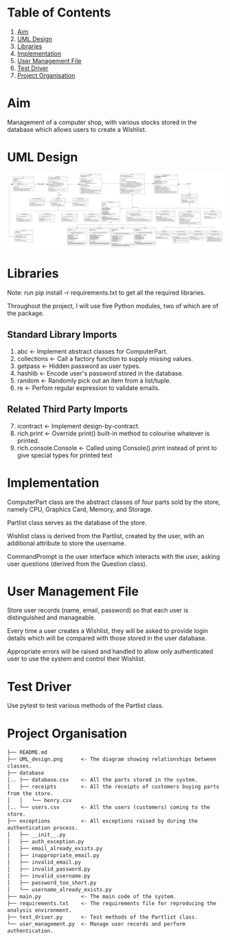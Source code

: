 # Table of Contents

1. [Aim](#aim)
1. [UML Design](#uml-design)
1. [Libraries](#libraries)
1. [Implementation](#implementation)
1. [User Management File](#user-management-file)
1. [Test Driver](#test-driver)
1. [Project Organisation](#project-organisation)

# Aim

Management of a computer shop, with various stocks stored in the database which
allows users to create a Wishlist.

# UML Design

![UML Design](UML_design.png)

# Libraries

Note: run pip install -r requirements.txt to get all the required libraries.

Throughout the project, I will use five Python modules, two of which are of the
package.

## Standard Library Imports

1. abc                     <- Implement abstract classes for ComputerPart.
2. collections             <- Call a factory function to supply missing values.
3. getpass                 <- Hidden password as user types.
4. hashlib                 <- Encode user's password stored in the database.
5. random                  <- Randomly pick out an item from a list/tuple.
6. re                      <- Perfom regular expression to validate emails.

## Related Third Party Imports

7. icontract               <- Implement design-by-contract.
8. rich.print              <- Override print() built-in method to colourise
                              whatever is printed.
9. rich.console.Console    <- Called using Console().print instead of print to
                              give special types for printed text

# Implementation

ComputerPart class are the abstract classes of four parts sold by the store,
namely CPU, Graphics Card, Memory, and Storage.

Partlist class serves as the database of the store.

Wishlist class is derived from the Partlist, created by the user, with an
additional attribute to store the username.

CommandPrompt is the user interface which interacts with the user, asking user
questions (derived from the Question class).


# User Management File

Store user records (name, email, password) so that each user is distinguished
and manageable.

Every time a user creates a Wishlist, they will be asked to provide login
details which will be compared with those stored in the user database.

Appropriate errors will be raised and handled to allow only authenticated user
to use the system and control their Wishlist.

# Test Driver

Use pytest to test various methods of the Partlist class.

# Project Organisation

    ├── README.md
    ├── UML_design.png      <- The diagram showing relationships between classes.
    ├── database
    │.. ├── database.csv    <- All the parts stored in the system.
    │   ├── receipts        <- All the receipts of customers buying parts from the store.
    │   │   └── henry.csv
    │.. └── users.csv       <- All the users (customers) coming to the store.
    ├── exceptions          <- All exceptions raised by during the authentication process.
    │   ├── __init__.py
    │   ├── auth_exception.py
    │   ├── email_already_exists.py
    │   ├── inappropriate_email.py
    │   ├── invalid_email.py
    │   ├── invalid_password.py
    │   ├── invalid_username.py
    │   ├── password_too_short.py
    │   └── username_already_exists.py
    ├── main.py             <- The main code of the system.
    ├── requirements.txt    <- The requirements file for reproducing the analysis environment.
    ├── test_driver.py      <- Test methods of the Partlist class.
    └── user_management.py  <- Manage user records and perform authentication.
